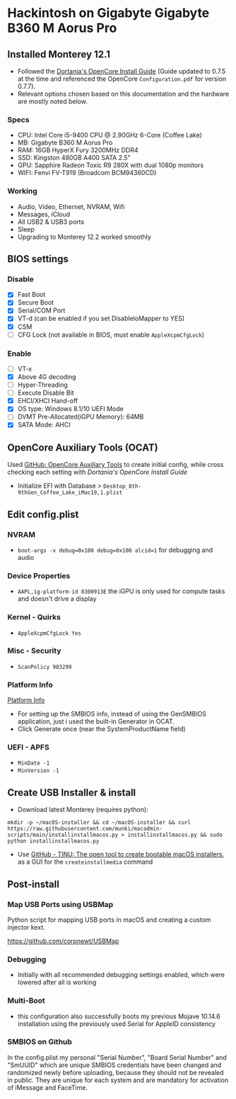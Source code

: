 # Hackintosh on Gigabyte Gigabyte B360 M Aorus Pro

## Installed Monterey 12.1
- Followed the [Dortania's OpenCore Install Guide](https://dortania.github.io/OpenCore-Install-Guide/) (Guide updated to 0.7.5 at the time and referenced the OpenCore `Configuration.pdf` for version 0.7.7).
- Relevant options chosen based on this documentation and the hardware are mostly noted below.

### Specs
* CPU: Intel Core i5-9400 CPU @ 2.90GHz 6-Core (Coffee Lake)
* MB: Gigabyte B360 M Aorus Pro
* RAM: 16GB HyperX Fury 3200MHz DDR4
* SSD: Kingston 480GB A400 SATA 2.5"
* GPU: Sapphire Radeon Toxic R9 280X with dual 1080p monitors
* WIFI: Fenvi FV-T919 (Broadcom BCM94360CD)

### Working
- Audio, Video, Ethernet, NVRAM, Wifi
- Messages, iCloud
- All USB2 & USB3 ports
- Sleep
- Upgrading to Monterey 12.2 worked smoothly

## BIOS settings

### Disable
- [x] Fast Boot
- [x] Secure Boot
- [x] Serial/COM Port
- [x] VT-d (can be enabled if you set DisableIoMapper to YES)
- [x] CSM
- [ ] CFG Lock (not available in BIOS, must enable `AppleXcpmCfgLock`)
	 
### Enable
- [ ] VT-x
- [x] Above 4G decoding
- [ ] Hyper-Threading
- [ ] Execute Disable Bit
- [x] EHCI/XHCI Hand-off
- [x] OS type: Windows 8.1/10 UEFI Mode
- [ ] DVMT Pre-Allocated(iGPU Memory): 64MB
- [x] SATA Mode: AHCI

## OpenCore Auxiliary Tools (OCAT)
Used [GitHub: OpenCore Auxiliary Tools](https://github.com/ic005k/QtOpenCoreConfig) to create initial config, while cross checking each setting with *Dortania's OpenCore Install Guide* 

- Initialize EFI with Database > `Desktop_8th-9thGen_Coffee_Lake_iMac19,1.plist`


## Edit config.plist

### NVRAM

- `boot-args -v debug=0x100 debug=0x100 alcid=1` for debugging and audio

### Device Properties
- `AAPL,ig-platform-id 0300913E` the iGPU is only used for compute tasks and doesn't drive a display

### Kernel - Quirks
- `AppleXcpmCfgLock Yes`

### Misc - Security 
- `ScanPolicy 983299`

### Platform Info

[Platform Info](https://dortania.github.io/OpenCore-Install-Guide/config.plist/comet-lake.html#platforminfo)

- For setting up the SMBIOS info, instead of using the GenSMBIOS application, just i used the built-in Generator in OCAT.
- Click Generate once (near the SystemProductName field)

### UEFI - APFS
- `MinDate -1`
- `MinVersion -1`

## Create USB Installer & install

- Download latest Monterey (requires python):

```
mkdir -p ~/macOS-installer && cd ~/macOS-installer && curl https://raw.githubusercontent.com/munki/macadmin-scripts/main/installinstallmacos.py > installinstallmacos.py && sudo python installinstallmacos.py
```

- Use [GitHub - TINU: The open tool to create bootable macOS installers.](https://github.com/ITzTravelInTime/TINU) as a GUI for the `createinstallmedia` command

## Post-install

### Map USB Ports using USBMap
Python script for mapping USB ports in macOS and creating a custom injector kext.

https://github.com/corpnewt/USBMap


### Debugging

- Initially with all recommended debugging settings enabled, which were lowered after all is working

### Multi-Boot

- this configuration also successfully boots my previous Mojave 10.14.6 installation using the previously used Serial for AppleID consistency

### SMBIOS on Github 

In the config.plist my personal "Serial Number", "Board Serial Number" and "SmUUID" which are unique SMBIOS credentials have been changed and randomized newly before uploading, because they should not be revealed in public. They are unique for each system and are mandatory for activation of iMessage and FaceTime.
